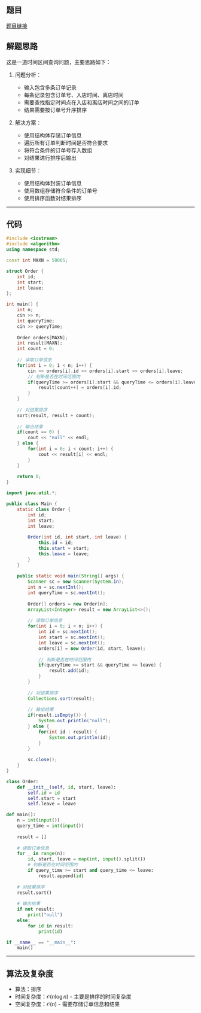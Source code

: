 ## 题目
[题目链接](https://www.nowcoder.com/practice/3eb4f4f8128a4372880ea73e2bbc0d7e?tpId=182&tqId=365880&sourceUrl=/exam/oj&channenl=wgithub&fromPut=wgithub)

## 解题思路

这是一道时间区间查询问题，主要思路如下：

1. 问题分析：
   - 输入包含多条订单记录
   - 每条记录包含订单号、入店时间、离店时间
   - 需要查找指定时间点在入店和离店时间之间的订单
   - 结果需要按订单号升序排序

2. 解决方案：
   - 使用结构体存储订单信息
   - 遍历所有订单判断时间是否符合要求
   - 将符合条件的订单号存入数组
   - 对结果进行排序后输出

3. 实现细节：
   - 使用结构体封装订单信息
   - 使用数组存储符合条件的订单号
   - 使用排序函数对结果排序

---

## 代码

```cpp []
#include <iostream>
#include <algorithm>
using namespace std;

const int MAXN = 50005;

struct Order {
    int id;
    int start;
    int leave;
};

int main() {
    int n;
    cin >> n;
    int queryTime;
    cin >> queryTime;
    
    Order orders[MAXN];
    int result[MAXN];
    int count = 0;
    
    // 读取订单信息
    for(int i = 0; i < n; i++) {
        cin >> orders[i].id >> orders[i].start >> orders[i].leave;
        // 判断是否在时间范围内
        if(queryTime >= orders[i].start && queryTime <= orders[i].leave) {
            result[count++] = orders[i].id;
        }
    }
    
    // 对结果排序
    sort(result, result + count);
    
    // 输出结果
    if(count == 0) {
        cout << "null" << endl;
    } else {
        for(int i = 0; i < count; i++) {
            cout << result[i] << endl;
        }
    }
    
    return 0;
}
```

```java []
import java.util.*;

public class Main {
    static class Order {
        int id;
        int start;
        int leave;
        
        Order(int id, int start, int leave) {
            this.id = id;
            this.start = start;
            this.leave = leave;
        }
    }
    
    public static void main(String[] args) {
        Scanner sc = new Scanner(System.in);
        int n = sc.nextInt();
        int queryTime = sc.nextInt();
        
        Order[] orders = new Order[n];
        ArrayList<Integer> result = new ArrayList<>();
        
        // 读取订单信息
        for(int i = 0; i < n; i++) {
            int id = sc.nextInt();
            int start = sc.nextInt();
            int leave = sc.nextInt();
            orders[i] = new Order(id, start, leave);
            
            // 判断是否在时间范围内
            if(queryTime >= start && queryTime <= leave) {
                result.add(id);
            }
        }
        
        // 对结果排序
        Collections.sort(result);
        
        // 输出结果
        if(result.isEmpty()) {
            System.out.println("null");
        } else {
            for(int id : result) {
                System.out.println(id);
            }
        }
        
        sc.close();
    }
}
```

```python []
class Order:
    def __init__(self, id, start, leave):
        self.id = id
        self.start = start
        self.leave = leave

def main():
    n = int(input())
    query_time = int(input())
    
    result = []
    
    # 读取订单信息
    for _ in range(n):
        id, start, leave = map(int, input().split())
        # 判断是否在时间范围内
        if query_time >= start and query_time <= leave:
            result.append(id)
    
    # 对结果排序
    result.sort()
    
    # 输出结果
    if not result:
        print("null")
    else:
        for id in result:
            print(id)

if __name__ == "__main__":
    main()
```

---

## 算法及复杂度
- 算法：排序
- 时间复杂度：$\mathcal{O}(n\log n)$ - 主要是排序的时间复杂度
- 空间复杂度：$\mathcal{O}(n)$ - 需要存储订单信息和结果